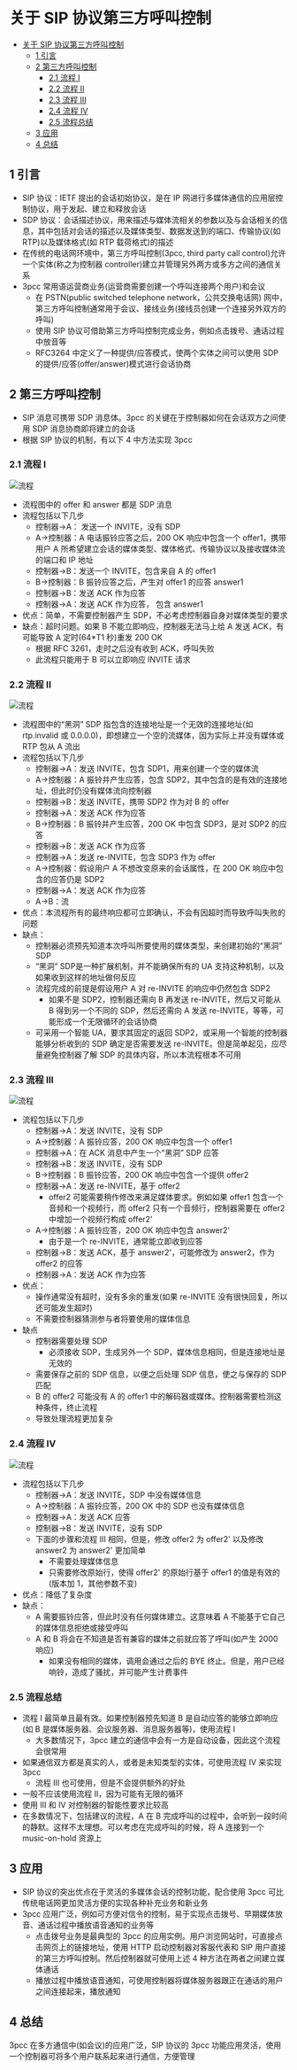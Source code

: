 # 关于 SIP 协议第三方呼叫控制

- [关于 SIP 协议第三方呼叫控制](#%E5%85%B3%E4%BA%8E-sip-%E5%8D%8F%E8%AE%AE%E7%AC%AC%E4%B8%89%E6%96%B9%E5%91%BC%E5%8F%AB%E6%8E%A7%E5%88%B6)
  - [1 引言](#1-%E5%BC%95%E8%A8%80)
  - [2 第三方呼叫控制](#2-%E7%AC%AC%E4%B8%89%E6%96%B9%E5%91%BC%E5%8F%AB%E6%8E%A7%E5%88%B6)
    - [2.1 流程 I](#21-%E6%B5%81%E7%A8%8B-i)
    - [2.2 流程 II](#22-%E6%B5%81%E7%A8%8B-ii)
    - [2.3 流程 III](#23-%E6%B5%81%E7%A8%8B-iii)
    - [2.4 流程 IV](#24-%E6%B5%81%E7%A8%8B-iv)
    - [2.5 流程总结](#25-%E6%B5%81%E7%A8%8B%E6%80%BB%E7%BB%93)
  - [3 应用](#3-%E5%BA%94%E7%94%A8)
  - [4 总结](#4-%E6%80%BB%E7%BB%93)

## 1 引言

- SIP 协议：IETF 提出的会话初始协议，是在 IP 网进行多媒体通信的应用层控制协议，用于发起、建立和释放会话
- SDP 协议：会话描述协议，用来描述与媒体流相关的参数以及与会话相关的信息，其中包括对会话的描述以及媒体类型、数据发送到的端口、传输协议(如 RTP)以及媒体格式(如 RTP 载荷格式)的描述
- 在传统的电话网环境中，第三方呼叫控制(3pcc, third party call control)允许一个实体(称之为控制器 controller)建立并管理另外两方或多方之间的通信关系
- 3pcc 常用语运营商业务(运营商需要创建一个呼叫连接两个用户)和会议
  - 在 PSTN(public switched telephone network，公共交换电话网) 网中，第三方呼叫控制通常用于会议、接线业务(接线员创建一个连接另外双方的呼叫)
  - 使用 SIP 协议可借助第三方呼叫控制完成业务，例如点击拨号、通话过程中放音等
  - RFC3264 中定义了一种提供/应答模式，使两个实体之间可以使用 SDP 的提供/应答(offer/answer)模式进行会话协商

## 2 第三方呼叫控制

- SIP 消息可携带 SDP 消息体。3pcc 的关键在于控制器如何在会话双方之间使用 SDP 消息协商即将建立的会话
- 根据 SIP 协议的机制，有以下 4 中方法实现 3pcc

### 2.1 流程 I

![流程](process-1.jpeg)

- 流程图中的 offer 和 answer 都是 SDP 消息
- 流程包括以下几步
  - 控制器->A： 发送一个 INVITE，没有 SDP
  - A->控制器：A 电话振铃应答之后，200 OK 响应中包含一个 offer1，携带用户 A 所希望建立会话的媒体类型、媒体格式、传输协议以及接收媒体流的端口和 IP 地址
  - 控制器->B：发送一个 INVITE，包含来自 A 的 offer1
  - B->控制器：B 振铃应答之后，产生对 offer1 的应答 answer1
  - 控制器->B：发送 ACK 作为应答
  - 控制器->A：发送 ACK 作为应答， 包含 answer1
- 优点：简单，不需要控制器产生 SDP，不必考虑控制器自身对媒体类型的要求
- 缺点：超时问题。如果 B 不能立即响应，控制器无法马上给 A 发送 ACK，有可能导致 A 定时(64*T1 秒)重发 200 OK
  - 根据 RFC 3261，走时之后没有收到 ACK，呼叫失败
  - 此流程只能用于 B 可以立即响应 INVITE 请求

### 2.2 流程 II

![流程](process-2.jpeg)

- 流程图中的“黑洞” SDP 指包含的连接地址是一个无效的连接地址(如 rtp.invalid 或 0.0.0.0)，即想建立一个空的流媒体，因为实际上并没有媒体或 RTP 包从 A 流出
- 流程包括以下几步
  - 控制器->A：发送 INVITE，包含 SDP1，用来创建一个空的媒体流
  - A->控制器：A 振铃并产生应答，包含 SDP2，其中包含的是有效的连接地址，但此时仍没有媒体流向控制器
  - 控制器->B：发送 INVITE，携带 SDP2 作为对 B 的 offer
  - 控制器->A：发送 ACK 作为应答
  - B->控制器：B 振铃并产生应答，200 OK 中包含 SDP3，是对 SDP2 的应答
  - 控制器->B：发送 ACK 作为应答
  - 控制器->A：发送 re-INVITE，包含 SDP3 作为 offer
  - A->控制器：假设用户 A 不想改变原来的会话属性，在 200 OK 响应中包含的应答仍是 SDP2
  - 控制器->A：发送 ACK 作为应答
  - A->B：流
- 优点：本流程所有的最终响应都可立即确认，不会有因超时而导致呼叫失败的问题
- 缺点：
  - 控制器必须预先知道本次呼叫所要使用的媒体类型，来创建初始的“黑洞” SDP
  - “黑洞” SDP是一种扩展机制，并不能确保所有的 UA 支持这种机制，以及如果收到这样的地址做何反应
  - 流程完成的前提是假设用户 A 对 re-INVITE 的响应中仍然包含 SDP2
    - 如果不是 SDP2，控制器还需向 B 再发送 re-INVITE，然后又可能从 B 得到另一个不同的 SDP，然后还需向 A 发送 re-INVITE，等等，可能形成一个无限循环的会话协商
  - 可采用一个智能 UA，要求其固定的返回 SDP2，或采用一个智能的控制器能够分析收到的 SDP 确定是否需要发送 re-INVITE。但是简单起见，应尽量避免控制器了解 SDP 的具体内容，所以本流程根本不可用

### 2.3 流程 III

![流程](process-3.jpeg)

- 流程包括以下几步
  - 控制器->A：发送 INVITE，没有 SDP
  - A->控制器：A 振铃应答，200 OK 响应中包含一个 offer1
  - 控制器->A：在 ACK 消息中产生一个“黑洞” SDP 应答
  - 控制器->B：发送 INVITE，没有 SDP
  - B->控制器：B 振铃应答，200 OK 响应中包含一个提供 offer2
  - 控制器->A：发送 re-INVITE，基于 offer2
    - offer2 可能需要稍作修改来满足媒体要求。例如如果 offer1 包含一个音频和一个视频行，而 offer2 只有一个音频行，控制器需要在 offer2 中增加一个视频行构成 offer2'
  - A->控制器：A 振铃应答，200 OK 响应中包含 answer2'
    - 由于是一个 re-INVITE，通常能立即收到应答
  - 控制器->B：发送 ACK，基于 answer2'，可能修改为 answer2，作为 offer2 的应答
  - 控制器->A：发送 ACK 作为应答
- 优点：
  - 操作通常没有超时，没有多余的重发(如果 re-INVITE 没有很快回复，所以还可能发生超时)
  - 不需要控制器猜测参与者将要使用的媒体信息
- 缺点
  - 控制器需要处理 SDP
    - 必须接收 SDP，生成另外一个 SDP，媒体信息相同，但是连接地址是无效的
  - 需要保存之前的 SDP 信息，以便之后处理 SDP 信息，使之与保存的 SDP 匹配
  - B 的 offer2 可能没有 A 的 offer1 中的解码器或媒体。控制器需要检测这种条件，终止流程
  - 导致处理流程更加复杂

### 2.4 流程 IV

![流程](process-4.jpeg)

- 流程包括以下几步
  - 控制器->A：发送 INVITE，SDP 中没有媒体信息
  - A->控制器：A 振铃应答，200 OK 中的 SDP 也没有媒体信息
  - 控制器->A：发送 ACK 应答
  - 控制器->B：发送 INVITE，没有 SDP
  - 下面的步骤和流程 III 相同，但是，修改 offer2 为 offer2' 以及修改 answer2 为 answer2' 更加简单
    - 不需要处理媒体信息
    - 只需要修改原始行，使得 offer2' 的原始行基于 offer1 的值是有效的(版本加 1，其他参数不变)
- 优点：降低了复杂度
- 缺点：
  - A 需要振铃应答，但此时没有任何媒体建立。这意味着 A 不能基于它自己的媒体信息拒绝或接受呼叫
  - A 和 B 将会在不知道是否有兼容的媒体之前就应答了呼叫(如产生 2000 响应)
    - 如果没有相同的媒体，调用会通过之后的 BYE 终止。但是，用户已经响铃，造成了骚扰，并可能产生计费事件

### 2.5 流程总结

- 流程 I 最简单且最有效。如果控制器预先知道 B 是自动应答的能够立即响应(如 B 是媒体服务器、会议服务器、消息服务器等)，使用流程 I
  - 大多数情况下，3pcc 建立的通信中会有一方是自动设备，因此这个流程会很常用
- 如果通信双方都是真实的人，或者是未知类型的实体，可使用流程 IV 来实现 3pcc
  - 流程 III 也可使用，但是不会提供额外的好处
- 一般不应该使用流程 II，因为可能有无限的循环
- 使用 III 和 IV 对控制器的智能性要求比较高
- 在多数情况下，包括建议的流程，A 在 B 完成呼叫的过程中，会听到一段时间的静默。这样不太理想。可以考虑在完成呼叫的时候，将 A 连接到一个 music-on-hold 资源上

## 3 应用

- SIP 协议的突出优点在于灵活的多媒体会话的控制功能，配合使用 3pcc 可比传统电话网更加灵活方便的实现各种补充业务和新业务
- 3pcc 应用广泛，例如可方便对信令的控制，易于实现点击拨号、早期媒体放音、通话过程中播放语音通知的业务等
  - 点击拨号业务是最典型的 3pcc 的应用实例。用户浏览网站时，可直接点击网页上的链接地址，使用 HTTP 启动控制器对客服代表和 SIP 用户直接的第三方呼叫控制。然后控制器就可使用上述 4 种方法在两者之间建立媒体通话
  - 播放过程中播放语音通知，可使用控制器将媒体服务器跟正在通话的用户之间连接起来，播放通知

## 4 总结

3pcc 在多方通信中(如会议)的应用广泛，SIP 协议的 3pcc 功能应用灵活，使用一个控制器可将多个用户联系起来进行通信，方便管理